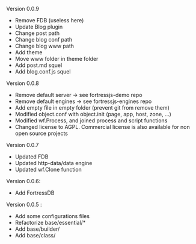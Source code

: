 Version 0.0.9
- Remove FDB (useless here)
- Update Blog plugin
- Change post path
- Change blog conf path
- Change blog www path
- Add theme
- Move www folder in theme folder
- Add post.md squel
- Add blog.conf.js squel

Version 0.0.8
- Remove default server -> see fortressjs-demo repo
- Remove default engines -> see fortressjs-engines repo
- Add empty file in empty folder (prevent git from remove them)
- Modified object.conf with object.init (page, app, host, zone, ...)
- Modified wf.Process, and joined process and script functions
- Changed license to AGPL. Commercial license is also available for non open source projects

Version 0.0.7
- Updated FDB
- Updated http-data/data engine
- Updated wf.Clone function

Version 0.0.6:
- Add FortressDB

Version 0.0.5 :
- Add some configurations files
- Refactorize base/essential/*
- Add base/builder/
- Add base/class/
